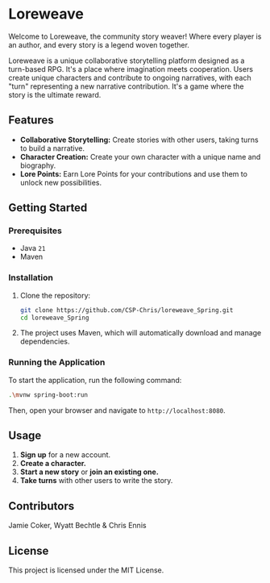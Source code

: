 # Loreweave

Welcome to Loreweave, the community story weaver! Where every player is an author, and every story is a legend woven together.

Loreweave is a unique collaborative storytelling platform designed as a turn-based RPG. It's a place where imagination meets cooperation. Users create unique characters and contribute to ongoing narratives, with each "turn" representing a new narrative contribution. It's a game where the story is the ultimate reward.

## Features

*   **Collaborative Storytelling:** Create stories with other users, taking turns to build a narrative.
*   **Character Creation:** Create your own character with a unique name and biography.
*   **Lore Points:** Earn Lore Points for your contributions and use them to unlock new possibilities.

## Getting Started

### Prerequisites

*   Java `21`
*   Maven

### Installation

1.  Clone the repository:
    ```bash
    git clone https://github.com/CSP-Chris/loreweave_Spring.git
    cd loreweave_Spring
    ```
2.  The project uses Maven, which will automatically download and manage dependencies.

### Running the Application

To start the application, run the following command:

```bash
.\mvnw spring-boot:run  
```

Then, open your browser and navigate to `http://localhost:8080`.

## Usage

1.  **Sign up** for a new account.
2.  **Create a character.**
3.  **Start a new story** or **join an existing one.**
4.  **Take turns** with other users to write the story.

## Contributors

Jamie Coker, Wyatt Bechtle & Chris Ennis

## License

This project is licensed under the MIT License.
